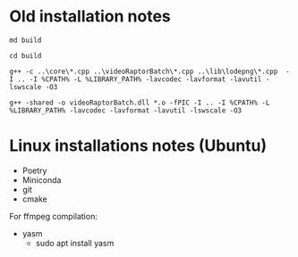 # Old installation notes

```
md build

cd build

g++ -c ..\core\*.cpp ..\videoRaptorBatch\*.cpp ..\lib\lodepng\*.cpp  -I .. -I %CPATH% -L %LIBRARY_PATH% -lavcodec -lavformat -lavutil -lswscale -O3

g++ -shared -o videoRaptorBatch.dll *.o -fPIC -I .. -I %CPATH% -L %LIBRARY_PATH% -lavcodec -lavformat -lavutil -lswscale -O3
```

# Linux installations notes (Ubuntu)

- Poetry 
- Miniconda 
- git 
- cmake

For ffmpeg compilation:
- yasm
  - sudo apt install yasm
